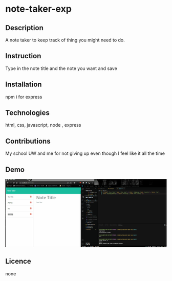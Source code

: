 # note-taker-exp

## Description
A note taker to keep track of thing you might need to do. 

## Instruction
Type in the note title and the note you want and save

## Installation
npm i for express

## Technologies
html, css, javascript, node , express

## Contributions
My school UW and me for not giving up even though I feel like it all the time

## Demo
 ![](./public/assets/note-taker.gif)

## Licence 
none
